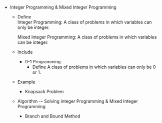 * Integer Programming & Mixed Integer Programming
  - Define  
    Integer Programming: A class of problems in which variables can only be integer.

    Mixed Integer Programming: A class of problems in which variables can be integer.
        
  - Include
    * 0-1 Programming
      - Define
        A class of problems in which variables can only be 0 or 1.

  - Example
    * Knapsack Problem

  - Algorithm -- Solving Integer Programming & Mixed Integer Programming
    - Branch and Bound Method

